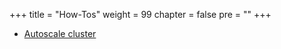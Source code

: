 +++
title = "How-Tos"
weight = 99
chapter = false
pre = ""
+++

* [Autoscale cluster](./autoscale-cluster)

